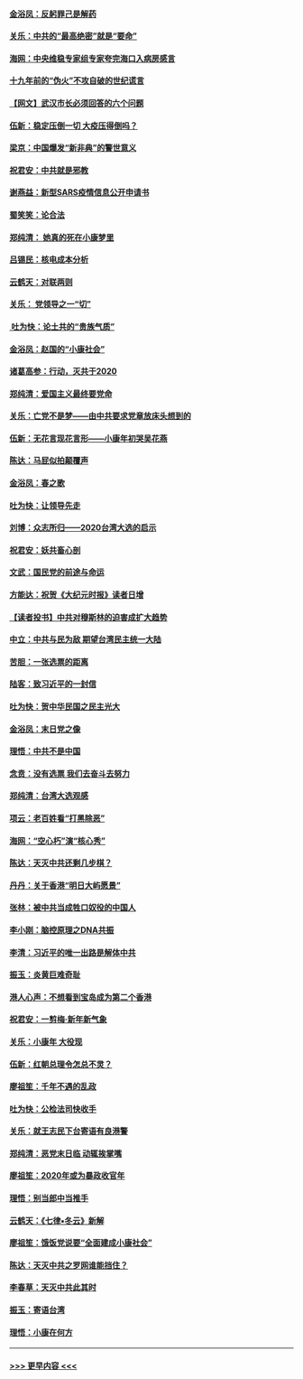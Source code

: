 #### [金浴凤：反躬罪己是解药](../pages/nsc993/n11820280.md?t=01252322) 
#### [关乐：中共的“最高绝密”就是“要命”](../pages/nsc993/n11816946.md?t=01252322) 
#### [海网：中央维稳专家组专家夸完海口入病房感言](../pages/nsc993/n11815138.md?t=01252322) 
#### [十九年前的“伪火”不攻自破的世纪谎言](../pages/nsc993/n11813238.md?t=01252322) 
#### [【网文】武汉市长必须回答的六个问题](../pages/nsc993/n11813848.md?t=01252322) 
#### [伍新：稳定压倒一切 大疫压得倒吗？](../pages/nsc993/n11812634.md?t=01252322) 
#### [梁京：中国爆发“新非典”的警世意义](../pages/nsc993/n11812554.md?t=01252322) 
#### [祝君安：中共就是邪教](../pages/nsc993/n11812431.md?t=01252322) 
#### [谢燕益：新型SARS疫情信息公开申请书](../pages/nsc993/n11808840.md?t=01252322) 
#### [蜀笑笑：论合法](../pages/nsc993/n11808064.md?t=01252322) 
#### [郑纯清： 她真的死在小康梦里](../pages/nsc993/n11806623.md?t=01252322) 
#### [吕锡民：核电成本分析](../pages/nsc993/n11806284.md?t=01252322) 
#### [云鹤天：对联两则](../pages/nsc993/n11805957.md?t=01252322) 
#### [关乐： 党领导之一“切”](../pages/nsc993/n11804505.md?t=01252322) 
#### [ 吐为快：论土共的“贵族气质”](../pages/nsc993/n11804490.md?t=01252322) 
#### [金浴凤：赵国的“小康社会”](../pages/nsc993/n11804452.md?t=01252322) 
#### [诸葛高参：行动，灭共于2020](../pages/nsc993/n11804120.md?t=01252322) 
#### [郑纯清：爱国主义最终要党命](../pages/nsc993/n11802197.md?t=01252322) 
#### [关乐：亡党不是梦——由中共要求党章放床头想到的](../pages/nsc993/n11802156.md?t=01252322) 
#### [伍新：无花言现花言形——小康年初哭吴花燕](../pages/nsc993/n11800044.md?t=01252322) 
#### [陈达：马屁似拍颠覆声](../pages/nsc993/n11800010.md?t=01252322) 
#### [金浴凤：春之歌](../pages/nsc993/n11797687.md?t=01252322) 
#### [吐为快：让领导先走](../pages/nsc993/n11797512.md?t=01252322) 
#### [刘博：众志所归——2020台湾大选的启示](../pages/nsc993/n11796878.md?t=01252322) 
#### [祝君安：妖共畜心剖](../pages/nsc993/n11794273.md?t=01252322) 
#### [文武：国民党的前途与命运](../pages/nsc993/n11794198.md?t=01252322) 
#### [方能达：祝贺《大纪元时报》读者日增](../pages/nsc993/n11793807.md?t=01252322) 
#### [【读者投书】中共对穆斯林的迫害成扩大趋势](../pages/nsc993/n11791371.md?t=01252322) 
#### [中立：中共与民为敌 期望台湾民主统一大陆](../pages/nsc993/n11790392.md?t=01252322) 
#### [苦胆：一张选票的距离](../pages/nsc993/n11788914.md?t=01252322) 
#### [陆客：致习近平的一封信](../pages/nsc993/n11788867.md?t=01252322) 
#### [吐为快：贺中华民国之民主光大](../pages/nsc993/n11788618.md?t=01252322) 
#### [金浴凤：末日党之像](../pages/nsc993/n11787475.md?t=01252322) 
#### [理悟：中共不是中国](../pages/nsc993/n11787463.md?t=01252322) 
#### [念贲：没有选票  我们去奋斗去努力](../pages/nsc993/n11787398.md?t=01252322) 
#### [郑纯清：台湾大选观感](../pages/nsc993/n11786210.md?t=01252322) 
#### [项云：老百姓看“打黑除恶”](../pages/nsc993/n11785398.md?t=01252322) 
#### [海网：“空心朽”演“核心秀”](../pages/nsc993/n11783874.md?t=01252322) 
#### [陈达：天灭中共还剩几步棋？](../pages/nsc993/n11783719.md?t=01252322) 
#### [丹丹：关于香港“明日大屿愿景”](../pages/nsc993/n11783273.md?t=01252322) 
#### [张林：被中共当成牲口奴役的中国人](../pages/nsc993/n11782397.md?t=01252322) 
#### [李小刚：脑控原理之DNA共振](../pages/nsc993/n11780962.md?t=01252322) 
#### [李清：习近平的唯一出路是解体中共](../pages/nsc993/n11780866.md?t=01252322) 
#### [振玉：炎黄巨难奇耻](../pages/nsc993/n11779632.md?t=01252322) 
#### [港人心声：不想看到宝岛成为第二个香港](../pages/nsc993/n11778817.md?t=01252322) 
#### [祝君安：一剪梅‧新年新气象](../pages/nsc993/n11776340.md?t=01252322) 
#### [关乐：小康年 大役现](../pages/nsc993/n11774213.md?t=01252322) 
#### [伍新：红朝总理令怎总不灵？](../pages/nsc993/n11770813.md?t=01252322) 
#### [廖祖笙：千年不遇的乱政](../pages/nsc993/n11770373.md?t=01252322) 
#### [吐为快：公检法司快收手](../pages/nsc993/n11770359.md?t=01252322) 
#### [关乐：就王志民下台寄语有良港警](../pages/nsc993/n11769903.md?t=01252322) 
#### [郑纯清：恶党末日临 动辄挨掌嘴](../pages/nsc993/n11769356.md?t=01252322) 
#### [廖祖笙：2020年或为暴政收官年](../pages/nsc993/n11768216.md?t=01252322) 
#### [理悟：别当郎中当推手](../pages/nsc993/n11768243.md?t=01252322) 
#### [云鹤天：《七律▪冬云》新解](../pages/nsc993/n11768204.md?t=01252322) 
#### [廖祖笙：饿饭党说要“全面建成小康社会”](../pages/nsc993/n11767482.md?t=01252322) 
#### [陈达：天灭中共之罗网谁能挡住？](../pages/nsc993/n11767465.md?t=01252322) 
#### [李春草：天灭中共此其时](../pages/nsc993/n11767452.md?t=01252322) 
#### [振玉：寄语台湾](../pages/nsc993/n11767432.md?t=01252322) 
#### [理悟：小康在何方](../pages/nsc993/n11767394.md?t=01252322) 

----
#### [ >>> 更早内容 <<< ](../indexes/nsc993-earlier.md)
